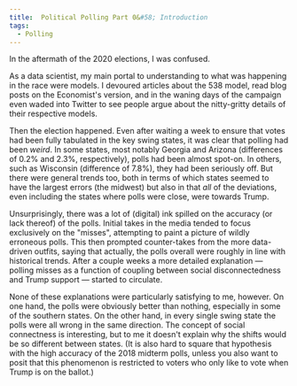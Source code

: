 ```yaml
---
title:  Political Polling Part 0&#58; Introduction
tags:
  - Polling
---
```


In the aftermath of the 2020 elections, I was confused.

<!--more-->

As a data scientist,
my main portal to understanding to what was happening in the race
were models. I devoured articles about the 538 model, read blog posts on 
the Economist's version, and in the waning days of the campaign
even waded into Twitter to see people argue about the nitty-gritty
details of their respective models.

Then the election happened. Even after waiting a week to ensure
that votes had been fully tabulated in the key swing states, 
it was clear that polling had been _weird_. In some states, most
notably Georgia and Arizona (differences of 0.2% and 2.3%, respectively), polls had been almost spot-on. In
others, such as Wisconsin (difference of 7.8%),
they had been seriously off. But there were general trends too, both
in terms of which states seemed to have the largest errors (the midwest)
but also in that _all_ of the deviations, even including the states
where polls were close, were towards Trump. 

Unsurprisingly, there was a lot of (digital) ink spilled on
the accuracy (or lack thereof) of the polls. Initial
takes in the media tended to focus exclusively on the "misses",
attempting to paint a picture of wildly erroneous polls. This
then prompted counter-takes from the more data-driven outfits,
saying that actually, the polls overall were roughly in line
with historical trends. After a couple weeks a more detailed
explanation — polling misses as a function of coupling between
social disconnectedness and Trump support — started to circulate.

None of these explanations were particularly satisfying to me,
however. On one hand, the polls were obviously better than nothing,
especially in some of the southern states. On the other hand, in 
every single swing state the polls were all wrong in the same
direction. The concept of social connectness is interesting, but
to me it doesn't explain why the shifts would be so different
between states. (It is also hard to square that hypothesis
with the high accuracy of the 2018 midterm
polls, unless you also want to posit that this phenomenon
is restricted to voters who only like to vote when Trump is
on the ballot.)
